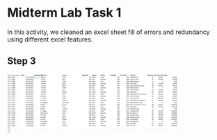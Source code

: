 
# Midterm Lab Task 1
In this activity, we cleaned an excel sheet fill of errors and redundancy using different excel features.
## Step 3
<img src="images/DataNOR.png" alt="Alt Text" Width="400" heigth="300">
